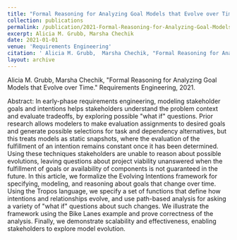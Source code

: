 ```yaml
---
title: "Formal Reasoning for Analyzing Goal Models that Evolve over Time"
collection: publications
permalink: /publication/2021-Formal-Reasoning-for-Analyzing-Goal-Models-that-Evolve-over-Time
excerpt: Alicia M. Grubb, Marsha Chechik
date: 2021-01-01
venue: 'Requirements Engineering'
citation: ' Alicia M. Grubb,  Marsha Chechik, "Formal Reasoning for Analyzing Goal Models that Evolve over Time." Requirements Engineering, 2021.'
layout: archive
---
```

 Alicia M. Grubb,  Marsha Chechik, "Formal Reasoning for Analyzing Goal Models that Evolve over Time." Requirements Engineering, 2021.

Abstract: In early-phase requirements engineering, modeling stakeholder goals and intentions helps stakeholders understand the problem context and evaluate tradeoffs, by exploring possible "what if" questions. Prior research allows modelers to make evaluation assignments to desired goals and generate possible selections for task and dependency alternatives, but this treats models as static snapshots, where the evaluation of the fulfillment of an intention remains constant once it has been determined. Using these techniques stakeholders are unable to reason about possible evolutions, leaving questions about project viability unanswered when the fulfillment of goals or availability of components is not guaranteed in the future. In this article, we formalize the Evolving Intentions framework for specifying, modeling, and reasoning about goals that change over time. Using the Tropos language, we specify a set of functions that define how intentions and relationships evolve, and use path-based analysis for asking a variety of "what if" questions about such changes. We illustrate the framework using the Bike Lanes example and prove correctness of the analysis. Finally, we demonstrate scalability and effectiveness, enabling stakeholders to explore model evolution.
